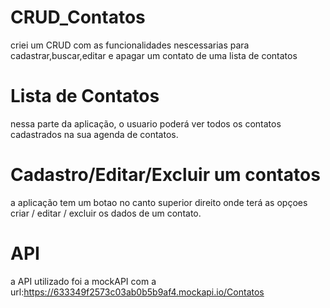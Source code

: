# CRUD_Contatos
criei um CRUD com as funcionalidades nescessarias para cadastrar,buscar,editar e apagar um contato de uma lista de contatos

# Lista de Contatos
nessa parte da aplicação, o usuario poderá ver todos os contatos cadastrados na sua agenda de contatos.

# Cadastro/Editar/Excluir um contatos
a aplicação tem um botao no canto superior direito onde terá as opçoes criar / editar / excluir os dados de um contato.

# API
a API utilizado foi a mockAPI com a url:https://633349f2573c03ab0b5b9af4.mockapi.io/Contatos
